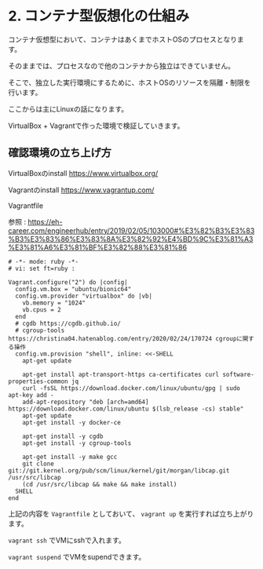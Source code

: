 # 2. コンテナ型仮想化の仕組み
コンテナ仮想型において、コンテナはあくまでホストOSのプロセスとなります。

そのままでは、プロセスなので他のコンテナから独立はできていません。

そこで、独立した実行環境にするために、ホストOSのリソースを隔離・制限を行います。

ここからは主にLinuxの話になります。

VirtualBox + Vagrantで作った環境で検証していきます。

## 確認環境の立ち上げ方
VirtualBoxのinstall  https://www.virtualbox.org/

Vagrantのinstall  https://www.vagrantup.com/

Vagrantfile

参照 : https://eh-career.com/engineerhub/entry/2019/02/05/103000#%E3%82%B3%E3%83%B3%E3%83%86%E3%83%8A%E3%82%92%E4%BD%9C%E3%81%A3%E3%81%A6%E3%81%BF%E3%82%88%E3%81%86

```
# -*- mode: ruby -*-
# vi: set ft=ruby :
 
Vagrant.configure("2") do |config|
  config.vm.box = "ubuntu/bionic64"
  config.vm.provider "virtualbox" do |vb|
    vb.memory = "1024"
    vb.cpus = 2
  end
  # cgdb https://cgdb.github.io/
  # cgroup-tools https://christina04.hatenablog.com/entry/2020/02/24/170724 cgroupに関する操作
  config.vm.provision "shell", inline: <<-SHELL
    apt-get update
 
    apt-get install apt-transport-https ca-certificates curl software-properties-common jq
    curl -fsSL https://download.docker.com/linux/ubuntu/gpg | sudo apt-key add -
    add-apt-repository "deb [arch=amd64] https://download.docker.com/linux/ubuntu $(lsb_release -cs) stable"
    apt-get update
    apt-get install -y docker-ce
 
    apt-get install -y cgdb
    apt-get install -y cgroup-tools
 
    apt-get install -y make gcc
    git clone git://git.kernel.org/pub/scm/linux/kernel/git/morgan/libcap.git /usr/src/libcap
    (cd /usr/src/libcap && make && make install)
  SHELL
end
```

上記の内容を `Vagrantfile` としておいて、 `vagrant up` を実行すれば立ち上がります。

`vagrant ssh` でVMにsshで入れます。

`vagrant suspend` でVMをsupendできます。
